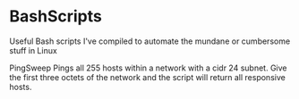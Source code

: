# BashScripts
Useful Bash scripts I've compiled to automate the mundane or cumbersome stuff in Linux


PingSweep
Pings all 255 hosts within a network with a cidr 24 subnet. Give the first three octets of the network and the script will return all responsive hosts.
